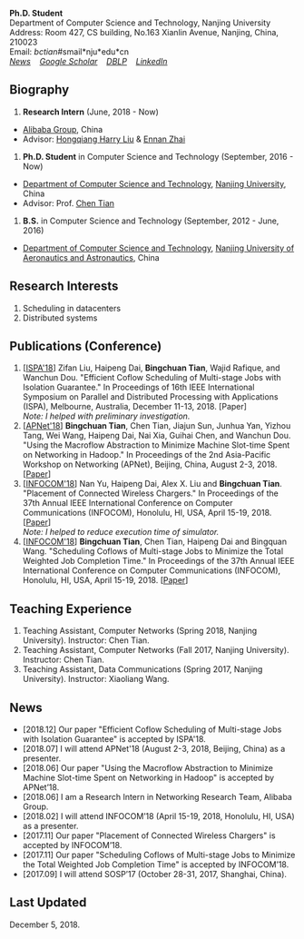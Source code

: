 **Ph.D. Student**  
Department of Computer Science and Technology, Nanjing University  
Address: Room 427, CS building, No.163 Xianlin Avenue, Nanjing, China, 210023  
Email: _bctian_#smail\*nju\*edu\*cn  
[_News_](#news)&nbsp;&nbsp;&nbsp; 
[_Google Scholar_](https://scholar.google.com/citations?user=yAaafq4AAAAJ&hl=en)&nbsp;&nbsp;&nbsp; 
[_DBLP_](https://dblp.uni-trier.de/pers/hd/t/Tian:Bingchuan)&nbsp;&nbsp;&nbsp; 
[_LinkedIn_](https://www.linkedin.com/in/bingchuan-tian-b55234163/)

## Biography
1. **Research Intern** (June, 2018 - Now)  
  * [Alibaba Group](https://www.alibabagroup.com/en/global/home), China  
  * Advisor: [Hongqiang Harry Liu](http://www.hongqiangliu.com/) & [Ennan Zhai](https://ennanzhai.github.io/)
1. **Ph.D. Student** in Computer Science and Technology (September, 2016 - Now)  
  * [Department of Computer Science and Technology](http://cs.nju.edu.cn/), [Nanjing University](https://www.nju.edu.cn/), China  
  * Advisor: Prof. [Chen Tian](https://cs.nju.edu.cn/tianchen/)
1. **B.S.** in Computer Science and Technology (September, 2012 - June, 2016)  
  * [Department of Computer Science and Technology](http://cs.nuaa.edu.cn/), [Nanjing University of Aeronautics and Astronautics](http://www.nuaa.edu.cn/), China

## Research Interests
1. Scheduling in datacenters
1. Distributed systems

## Publications (Conference)
1. \[[ISPA'18](http://www.swinflow.org/confs/2018/ispa/index.htm)\] 
  Zifan Liu, Haipeng Dai, **Bingchuan Tian**, Wajid Rafique, and Wanchun Dou. 
  "Efficient Coflow Scheduling of Multi-stage Jobs with Isolation Guarantee." 
  In Proceedings of 16th IEEE International Symposium on Parallel and Distributed Processing with Applications (ISPA), Melbourne, Australia, December 11-13, 2018. 
  \[Paper\]  
  _Note: I helped with preliminary investigation._
1. \[[APNet'18](https://conferences.sigcomm.org/events/apnet2018/index.html)\] 
  **Bingchuan Tian**, Chen Tian, Jiajun Sun, Junhua Yan, Yizhou Tang, Wei Wang, Haipeng Dai, Nai Xia, Guihai Chen, and Wanchun Dou. 
  "Using the Macroflow Abstraction to Minimize Machine Slot-time Spent on Networking in Hadoop." 
  In Proceedings of the 2nd Asia-Pacific Workshop on Networking (APNet), Beijing, China, August 2-3, 2018. 
  \[[Paper](https://doi.org/10.1145/3232565.3234504)\]
1. \[[INFOCOM'18](http://infocom2018.ieee-infocom.org/)\] 
  Nan Yu, Haipeng Dai, Alex X. Liu and **Bingchuan Tian**. 
  "Placement of Connected Wireless Chargers." 
  In Proceedings of the 37th Annual IEEE International Conference on Computer Communications (INFOCOM), Honolulu, HI, USA, April 15-19, 2018. 
  \[[Paper](https://www.doi.org/10.1109/INFOCOM.2018.8485934)\]  
  _Note: I helped to reduce execution time of simulator._
1. \[[INFOCOM'18](http://infocom2018.ieee-infocom.org/)\] 
  **Bingchuan Tian**, Chen Tian, Haipeng Dai and Bingquan Wang. 
  "Scheduling Coflows of Multi-stage Jobs to Minimize the Total Weighted Job Completion Time." 
  In Proceedings of the 37th Annual IEEE International Conference on Computer Communications (INFOCOM), Honolulu, HI, USA, April 15-19, 2018. 
\[[Paper](https://www.doi.org/10.1109/INFOCOM.2018.8486340)\]

## Teaching Experience
1. Teaching Assistant, Computer Networks (Spring 2018, Nanjing University). Instructor: Chen Tian.
1. Teaching Assistant, Computer Networks (Fall 2017, Nanjing University). Instructor: Chen Tian.
1. Teaching Assistant, Data Communications (Spring 2017, Nanjing University). Instructor: Xiaoliang Wang.

## News
* \[2018.12\] Our paper "Efficient Coflow Scheduling of Multi-stage Jobs with Isolation Guarantee" is accepted by ISPA'18.
* \[2018.07\] I will attend APNet'18 (August 2-3, 2018, Beijing, China) as a presenter.
* \[2018.06\] Our paper "Using the Macroflow Abstraction to Minimize Machine Slot-time Spent on Networking in Hadoop" is accepted by APNet’18.
* \[2018.06\] I am a Research Intern in Networking Research Team, Alibaba Group.
* \[2018.02\] I will attend INFOCOM’18 (April 15-19, 2018, Honolulu, HI, USA) as a presenter.
* \[2017.11\] Our paper "Placement of Connected Wireless Chargers" is accepted by INFOCOM’18.
* \[2017.11\] Our paper "Scheduling Coflows of Multi-stage Jobs to Minimize the Total Weighted Job Completion Time" is accepted by INFOCOM’18.
* \[2017.09\] I will attend SOSP’17 (October 28-31, 2017, Shanghai, China).

## Last Updated
December 5, 2018.
